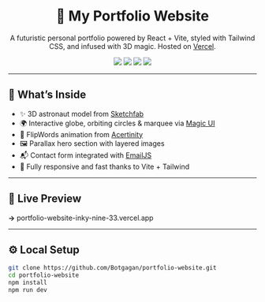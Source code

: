 <h1 align="center">🚀 My Portfolio Website</h1>

<p align="center">
  A futuristic personal portfolio powered by React + Vite, styled with Tailwind CSS, and infused with 3D magic. Hosted on <a href="https://botgagan.vercel.app" target="_blank">Vercel</a>.
</p>

<p align="center">
  <a href="https://botgagan.vercel.app" target="_blank"><img src="https://img.shields.io/badge/Live-Demo-green?style=flat-square" /></a>
  <img src="https://img.shields.io/badge/React-%2361DAFB.svg?style=flat-square&logo=react&logoColor=white" />
  <img src="https://img.shields.io/badge/TailwindCSS-%2338B2AC.svg?style=flat-square&logo=tailwind-css&logoColor=white" />
  <img src="https://img.shields.io/badge/Vite-646CFF?style=flat-square&logo=vite&logoColor=white" />
</p>

---

## 🧪 What’s Inside

- ✨ 3D astronaut model from [Sketchfab](https://sketchfab.com/)
- 🌍 Interactive globe, orbiting circles & marquee via [Magic UI](https://magicui.design/)
- 🧠 FlipWords animation from [Acertinity](https://github.com/acertinity/flipwords)
- 🖼️ Parallax hero section with layered images
- 📬 Contact form integrated with [EmailJS](https://www.emailjs.com/)
- 💅 Fully responsive and fast thanks to Vite + Tailwind

---

## 🔗 Live Preview  
**→** portfolio-website-inky-nine-33.vercel.app

---

## ⚙️ Local Setup

```bash
git clone https://github.com/Botgagan/portfolio-website.git
cd portfolio-website
npm install
npm run dev
